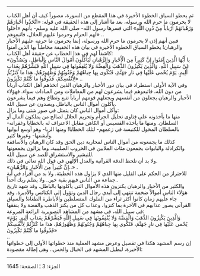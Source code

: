 ------------------------------------------------------------------------

ثم يحطو السياق الخطوة الأخيرة في هذا المقطع من السورة، مصوراً كيف أن أهل
الكتاب لا يحرمون ما حرم الله ورسوله، بعد ما أشار إلى هذه الحقيقة في
قوله: «اتَّخَذُوا أَحْبارَهُمْ وَرُهْبانَهُمْ أَرْباباً مِنْ دُونِ اللَّهِ» التي فسرها رسول الله-
صلى الله عليه وسلم- بأنهم «أحلوا لهم الحرام وحرموا عليهم الحلال،
فاتبعوهم» ..  
فبين أنهم إذن لا يحرمون ما حرم الله ورسوله، إنما يحرمون ما حرمه عليهم
الأحبار والرهبان! يخطو السياق الخطوة الأخيرة في بيان هذه الحقيقة مخاطباً
بها الذين آمنوا كاشفاً لهم في هذا الخطاب عن حقيقة أهل الكتاب:  
«يا أَيُّهَا الَّذِينَ آمَنُوا، إِنَّ كَثِيراً مِنَ الْأَحْبارِ وَالرُّهْبانِ لَيَأْكُلُونَ أَمْوالَ النَّاسِ
بِالْباطِلِ، وَيَصُدُّونَ عَنْ سَبِيلِ اللَّهِ. وَالَّذِينَ يَكْنِزُونَ الذَّهَبَ وَالْفِضَّةَ وَلا يُنْفِقُونَها فِي
سَبِيلِ اللَّهِ فَبَشِّرْهُمْ بِعَذابٍ أَلِيمٍ. يَوْمَ يُحْمى عَلَيْها فِي نارِ جَهَنَّمَ، فَتُكْوى بِها
جِباهُهُمْ وَجُنُوبُهُمْ وَظُهُورُهُمْ. هذا ما كَنَزْتُمْ لِأَنْفُسِكُمْ، فَذُوقُوا ما كُنْتُمْ تَكْنِزُونَ»
..  
وفي الآية الأولى استطراد في بيان دور الأحبار والرهبان الذين اتخذهم أهل
الكتاب أرباباً من دون الله، فاتبعوهم فيما يشرعون لهم من المعاملات ومن
العبادات سواء. فهؤلاء الأحبار والرهبان يجعلون من أنفسهم ويجعلهم قومهم
أرباباً تتبع وتطاع وهم فيما يشرعون يأكلون أموال الناس بالباطل ويصدون عن
سبيل الله.  
وأكل أموال الناس كان يتمثل في صور شتى وما يزال:  
منها ما يأخذونه على فتاوى تحليل الحرام وتحريم الحلال لصالح من يملكون
المال أو السلطان. ومنها ما يأخذه القسيس أو الكاهن مقابل الاعتراف له
بالخطايا وغفرانه- بالسلطان المخول للكنيسة في زعمهم- لتلك الخطايا! ومنها
الربا- وهو أوسع أبوابها وأبشعها- وغيرها كثير.  
كذلك ما يجمعونه من أموال الناس لمحاربة دين الحق وقد كان الرهبان
والأساقفة والكرادلة والبابوات يجمعون مئات الملايين في الحروب الصليبية،
وما يزالون يجمعونها للتبشير والاستشراق للصد عن سبيل الله.  
ولا بد أن نلحظ الدقة القرآنية والعدل الإلهي في قول الله تعالى في ذلك.  
«إِنَّ كَثِيراً مِنَ الْأَحْبارِ وَالرُّهْبانِ..» .  
للاحتراز من الحكم على القليل منها الذي لا يزاول هذه الخطيئة. ولا بد من
أفراد في أية جماعة من الناس فيهم بقية خير.. ولا يظلم ربك أحداً..  
والكثير من الأحبار والرهبان يكنزون هذه الأموال التي يأكلونها بالباطل.
وقد شهد تاريخ هؤلاء الناس أموالاً ضخمة تنتهي إلى أيدي رجال الدين وتؤول
إلى الكنائس والأديرة. وقد جاء عليهم زمان كانوا أكثر ثراء من الملوك
المتسلطين والأباطرة الطغاة! والسياق القرآني يصور عذابهم في الآخرة بما
كنزوا، وعذاب كل من يكنز الذهب والفضة ولا ينفقها في سبيل الله، في مشهد من
المشاهد التصويرية الرائعة المروعة:  
«وَالَّذِينَ يَكْنِزُونَ الذَّهَبَ وَالْفِضَّةَ وَلا يُنْفِقُونَها فِي سَبِيلِ اللَّهِ فَبَشِّرْهُمْ بِعَذابٍ أَلِيمٍ.
يَوْمَ يُحْمى عَلَيْها فِي نارِ جَهَنَّمَ، فَتُكْوى بِها جِباهُهُمْ وَجُنُوبُهُمْ وَظُهُورُهُمْ، هذا ما
كَنَزْتُمْ لِأَنْفُسِكُمْ فَذُوقُوا ما كُنْتُمْ تَكْنِزُونَ»  
..  
إن رسم المشهد هكذا في تفصيل وعرض مشهد العملية منذ خطواتها الأولى إلى
خطواتها الأخيرة، ليطيل المشهد في الخيال والحس.. وهي إطالة مقصودة:

------------------------------------------------------------------------

الجزء: 3 ¦ الصفحة: 1645
